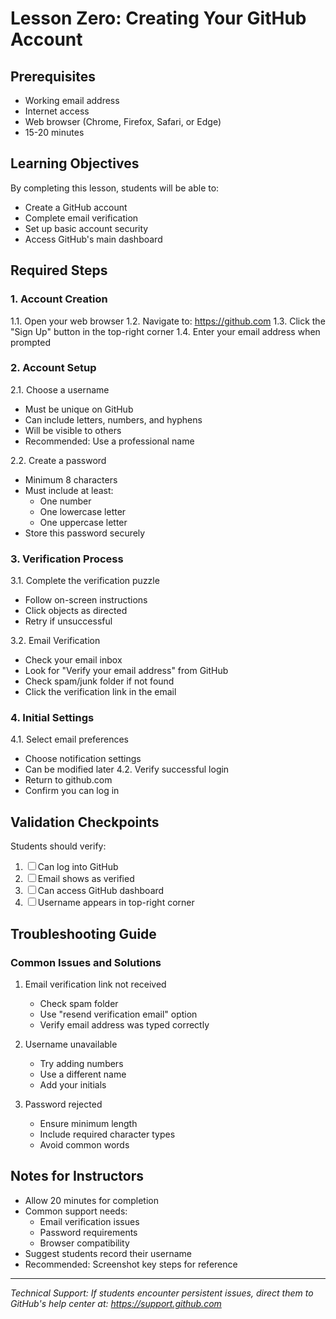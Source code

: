 # Lesson Zero: Creating Your GitHub Account

## Prerequisites
- Working email address
- Internet access
- Web browser (Chrome, Firefox, Safari, or Edge)
- 15-20 minutes

## Learning Objectives
By completing this lesson, students will be able to:
- Create a GitHub account
- Complete email verification
- Set up basic account security
- Access GitHub's main dashboard

## Required Steps

### 1. Account Creation
1.1. Open your web browser
1.2. Navigate to: https://github.com
1.3. Click the "Sign Up" button in the top-right corner
1.4. Enter your email address when prompted

### 2. Account Setup
2.1. Choose a username
   - Must be unique on GitHub
   - Can include letters, numbers, and hyphens
   - Will be visible to others
   - Recommended: Use a professional name

2.2. Create a password
   - Minimum 8 characters
   - Must include at least:
     - One number
     - One lowercase letter
     - One uppercase letter
   - Store this password securely

### 3. Verification Process
3.1. Complete the verification puzzle
   - Follow on-screen instructions
   - Click objects as directed
   - Retry if unsuccessful

3.2. Email Verification
   - Check your email inbox
   - Look for "Verify your email address" from GitHub
   - Check spam/junk folder if not found
   - Click the verification link in the email

### 4. Initial Settings
4.1. Select email preferences
   - Choose notification settings
   - Can be modified later
4.2. Verify successful login
   - Return to github.com
   - Confirm you can log in

## Validation Checkpoints
Students should verify:
1. ☐ Can log into GitHub
2. ☐ Email shows as verified
3. ☐ Can access GitHub dashboard
4. ☐ Username appears in top-right corner

## Troubleshooting Guide

### Common Issues and Solutions
1. Email verification link not received
   - Check spam folder
   - Use "resend verification email" option
   - Verify email address was typed correctly

2. Username unavailable
   - Try adding numbers
   - Use a different name
   - Add your initials

3. Password rejected
   - Ensure minimum length
   - Include required character types
   - Avoid common words

## Notes for Instructors
- Allow 20 minutes for completion
- Common support needs:
  - Email verification issues
  - Password requirements
  - Browser compatibility
- Suggest students record their username
- Recommended: Screenshot key steps for reference

---
*Technical Support: If students encounter persistent issues, direct them to GitHub's help center at: https://support.github.com*